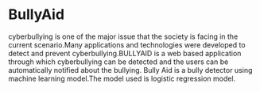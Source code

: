 # BullyAid
cyberbullying is one of the major issue that the society is facing in the current scenario.Many applications and technologies were developed to detect and prevent cyberbullying.BULLYAID is a web based application through which cyberbullying can be detected and the users can be automatically notified about the bullying.
Bully Aid is a bully detector using machine learning model.The model used is logistic regression model.
